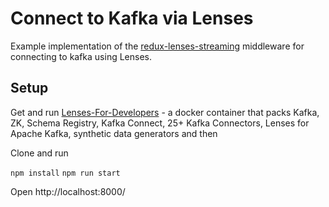# Connect to Kafka via Lenses

Example implementation of the [redux-lenses-streaming](https://github.com/landoop/redux-lenses-streaming) middleware for connecting to kafka using Lenses.

## Setup

Get and run [Lenses-For-Developers](http://www.landoop.com/docs/lenses/developers) - a docker container that packs Kafka, ZK, Schema Registry, Kafka Connect, 25+ Kafka Connectors, Lenses for Apache Kafka, synthetic data generators and then 

Clone and run

`npm install`
`npm run start`

Open http://localhost:8000/
